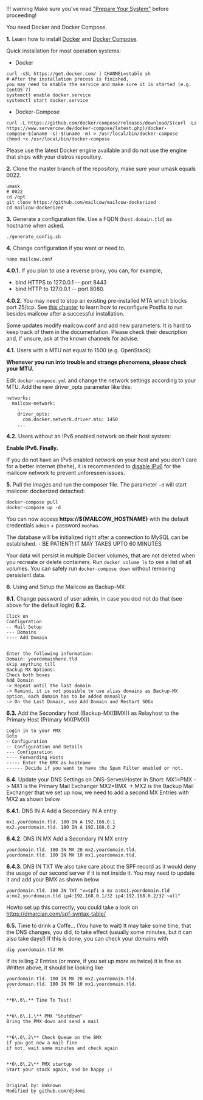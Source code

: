 !!! warning
    Make sure you've read ["Prepare Your System"](https://mailcow.github.io/mailcow-dockerized-docs/prerequisite-system) before proceeding!


You need Docker and Docker Compose.

**1\.** Learn how to install [Docker](https://docs.docker.com/install/) and [Docker Compose](https://docs.docker.com/compose/install/).

Quick installation for most operation systems:

- Docker
```
curl -sSL https://get.docker.com/ | CHANNEL=stable sh
# After the installation process is finished, 
you may need to enable the service and make sure it is started (e.g. CentOS 7)
systemctl enable docker.service
systemctl start docker.service
```

- Docker-Compose
```
curl -L https://github.com/docker/compose/releases/download/$(curl -Ls https://www.servercow.de/docker-compose/latest.php)/docker-compose-$(uname -s)-$(uname -m) > /usr/local/bin/docker-compose
chmod +x /usr/local/bin/docker-compose
```

Please use the latest Docker engine available and do not use the engine that ships with your distros repository.

**2\.** Clone the master branch of the repository, make sure your umask equals 0022.
```
umask
# 0022
cd /opt
git clone https://github.com/mailcow/mailcow-dockerized
cd mailcow-dockerized
```

**3\.** Generate a configuration file. Use a FQDN (`host.domain.tld`) as hostname when asked.
```
./generate_config.sh
```

**4\.** Change configuration if you want or need to.
```
nano mailcow.conf
```
**4\.0\.1\.**
If you plan to use a reverse proxy, you can, for example, 
- bind HTTPS to 127.0.0.1 
-- port 8443
- bind HTTP to 127.0.0.1 
-- port 8080.


**4\.0\.2\.**
You may need to stop an existing pre-installed MTA which blocks port 25/tcp. 
See [this chapter](https://mailcow.github.io/mailcow-dockerized-docs/firststeps-local_mta/) to learn how to reconfigure Postfix to run besides mailcow after a successful installation.

Some updates modify mailcow.conf and add new parameters. It is hard to keep track of them in the documentation. Please check their description and, if unsure, ask at the known channels for advise.

**4\.1\.** Users with a MTU not equal to 1500 (e.g. OpenStack):

**Whenever you run into trouble and strange phenomena, please check your MTU.**

Edit `docker-compose.yml` and change the network settings according to your MTU.
Add the new driver_opts parameter like this:
```
networks:
  mailcow-network:
    ...
    driver_opts:
      com.docker.network.driver.mtu: 1450
    ...
```

**4\.2\.** Users without an IPv6 enabled network on their host system:

**Enable IPv6. Finally.**

If you do not have an IPv6 enabled network on your host and you don't care for a better internet (thehe), it is recommended to [disable IPv6](https://mailcow.github.io/mailcow-dockerized-docs/firststeps-disable_ipv6/) for the mailcow network to prevent unforeseen issues.


**5\.** Pull the images and run the composer file. The parameter `-d` will start mailcow: dockerized detached:
```
docker-compose pull
docker-compose up -d
```

You can now access **https://${MAILCOW_HOSTNAME}** with the default credentials `admin` + password `moohoo`.

The database will be initialized right after a connection to MySQL can be established. - BE PATIENT! IT MAY TAKES UPTO 60 MINUTES

Your data will persist in multiple Docker volumes, that are not deleted when you recreate or delete containers. Run `docker volume ls` to see a list of all volumes. You can safely run `docker-compose down` without removing persistent data.

**6\.** Using and Setup the Mailcow as Backup-MX


**6\.1\.** Change password of user admin, in case you dod not do that (see above for the default login)
**6\.2\.** 
```
Click on
Configuration
-- Mail Setup 
--- Domains
---- Add Domain


Enter the following information:
Domain: yourdomainhere.tld
skip anything till
Backup MX Options:
Check both boxes
Add Domain
-> Repeat until the last domain
-> Remind, it is not possible to use alias domains as Backup-MX option, each domain has to be added manually
-> On the Last Domain, use Add Domain and Restart SOGo
```

**6\.3\.** Add the Secondary host (Backup-MX(BMX)) as Relayhost to the Primary Host (Primary MX(PMX))
```
Login in to your PMX
Goto 
- Configuration
-- Configuration and Details
--- Configuration
---- Forwarding Hosts
----- Enter the BMX as hostname
------ Decide if you want to have the Spam Filter enabled or not.
```

**6\.4\.** Update your DNS Settings on DNS-Server/Hoster
In Short:
MX1=PMX -> MX1 is the Primary Mail Exchanger
MX2=BMX -> MX2 is the Backup Mail Exchanger that we set up now, we need to add a second MX Entries with MX2 as shown below

**6\.4\.1\.** DNS IN A
Add a Secondary IN A entry
```
mx1.yourdomain.tld. 180 IN A 192.168.0.1
mx2.yourdomain.tld. 180 IN A 192.168.0.2
```

**6\.4\.2\.** DNS IN MX
Add a Secondary IN MX entry
```
yourdomain.tld. 180 IN MX 20 mx2.yourdomain.tld.
yourdomain.tld. 180 IN MX 10 mx1.yourdomain.tld.

```
**6\.4\.3\.** DNS IN TXT
We also take care about the SPF record as it would deny the usage of our second server if it is not inside it.
You may need to update it and add your BMX as shown below
```
yourdomain.tld. 180 IN TXT "v=spf1 a mx a:mx1.yourdomain.tld a:mx2.yourdomain.tld ip4:192.168.0.1/32 ip4:192.168.0.2/32 ~all"
```
Howto set up this correctly, you could take a look on
https://dmarcian.com/spf-syntax-table/




**6\.5\.** Time to drink a Coffe... (You have to wait)
It may take some time, that the DNS changes, you did, to take effect (usually some minutes, but it can also take days!)
If this is done, you can check your domains with
```
dig yourdomain.tld MX
```
If its telling 2 Entries (or more, if you set up more as twice) it is fine
as Written above, it should be looking like
```
yourdomain.tld. 180 IN MX 20 mx2.yourdomain.tld.
yourdomain.tld. 180 IN MX 10 mx1.yourdomain.tld.
``

**6\.6\.** Time To Test!


**6\.6\.1.\** PMX "Shutdown"
Bring the PMX down and send a mail


**6\.6\.2\** Check Queue on the BMX
if you got now a mail fine
if not, wait some minutes and check again


**6\.6\.2\** PMX startup
Start your stack again, and be happy ;)


Original by: Unknown
Modified by github.com/djdomi

